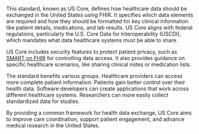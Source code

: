 This standard, known as US Core, defines how healthcare data should be exchanged in the United States using FHIR. It specifies which data elements are required and how they should be formatted for key clinical information like patient details, medications, and lab results. US Core aligns with federal regulations, particularly the U.S. Core Data for Interoperability (USCDI), which mandates what data healthcare systems must be able to share.

US Core includes security features to protect patient privacy, such as [SMART on FHIR](https://build.fhir.org/ig/HL7/smart-app-launch) for controlling data access. It also provides guidance on specific healthcare scenarios, like sharing clinical notes or medication lists.

The standard benefits various groups. Healthcare providers can access more complete patient information. Patients gain better control over their health data. Software developers can create applications that work across different healthcare systems. Researchers can more easily collect standardized data for studies.

By providing a common framework for health data exchange, US Core aims to improve care coordination, support patient engagement, and advance medical research in the United States.
